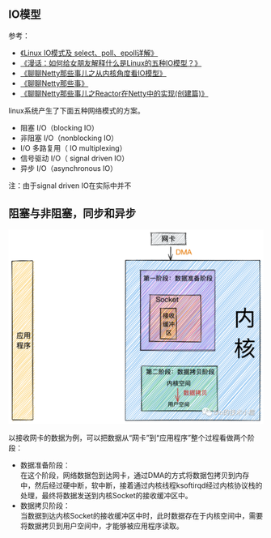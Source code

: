 ## IO模型
参考：
- [《Linux IO模式及 select、poll、epoll详解》](https://segmentfault.com/a/1190000003063859)  
- [《漫话：如何给女朋友解释什么是Linux的五种IO模型？》](https://mp.weixin.qq.com/s?__biz=Mzg3MjA4MTExMw==&mid=2247484746&idx=1&sn=c0a7f9129d780786cabfcac0a8aa6bb7)  
- [《聊聊Netty那些事儿之从内核角度看IO模型》](https://mp.weixin.qq.com/s?__biz=Mzg2MzU3Mjc3Ng==&mid=2247483737&idx=1&sn=7ef3afbb54289c6e839eed724bb8a9d6)  
- [《聊聊Netty那些事》](https://mp.weixin.qq.com/mp/appmsgalbum?__biz=Mzg2MzU3Mjc3Ng==&action=getalbum&album_id=2217816582418956300&scene=173)  
- [《聊聊Netty那些事儿之Reactor在Netty中的实现(创建篇)》](https://mp.weixin.qq.com/s?__biz=Mzg2MzU3Mjc3Ng==&mid=2247483907&idx=1&sn=084c470a8fe6234c2c9461b5f713ff30)  


linux系统产生了下面五种网络模式的方案。
- 阻塞 I/O（blocking IO）
- 非阻塞 I/O（nonblocking IO）
- I/O 多路复用（ IO multiplexing）
- 信号驱动 I/O（ signal driven IO）
- 异步 I/O（asynchronous IO）

注：由于signal driven IO在实际中并不


## 阻塞与非阻塞，同步和异步

![](assets/2022-03-11-16-46-08.png)

以接收网卡的数据为例，可以把数据从“网卡”到“应用程序”整个过程看做两个阶段：
- 数据准备阶段：  
  在这个阶段，网络数据包到达网卡，通过DMA的方式将数据包拷贝到内存中，然后经过硬中断，软中断，接着通过内核线程ksoftirqd经过内核协议栈的处理，最终将数据发送到内核Socket的接收缓冲区中。
- 数据拷贝阶段：   
  当数据到达内核Socket的接收缓冲区中时，此时数据存在于内核空间中，需要将数据拷贝到用户空间中，才能够被应用程序读取。

